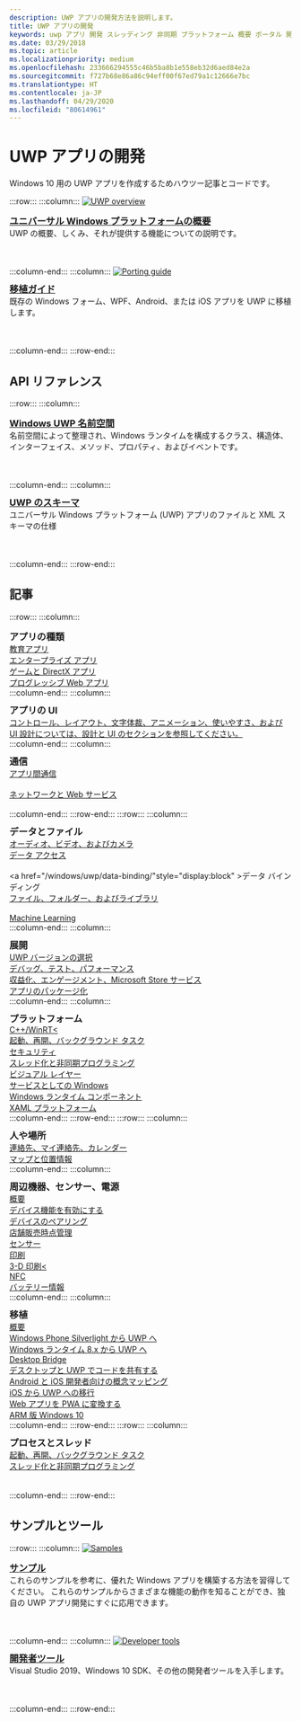 ```yaml
---
description: UWP アプリの開発方法を説明します。
title: UWP アプリの開発
keywords: uwp アプリ 開発 スレッディング 非同期 プラットフォーム 概要 ポータル 開発 開発者
ms.date: 03/29/2018
ms.topic: article
ms.localizationpriority: medium
ms.openlocfilehash: 233666294555c46b5ba8b1e558eb32d6aed84e2a
ms.sourcegitcommit: f727b68e86a86c94eff00f67ed79a1c12666e7bc
ms.translationtype: HT
ms.contentlocale: ja-JP
ms.lasthandoff: 04/29/2020
ms.locfileid: "80614961"
---
```

# <a name="develop-uwp-apps"></a>UWP アプリの開発

Windows 10 用の UWP アプリを作成するためハウツー記事とコードです。

:::row:::
    :::column:::
        <a href="/windows/uwp/get-started/universal-application-platform-guide">
            <img src="https://docs.microsoft.com//media/hubs/windows/win_developer-uwp.svg" alt="UWP overview" />
        </a><br/>
        <h3 style="margin-top: 10px; margin-bottom: 0px"><a href="/windows/uwp/get-started/universal-application-platform-guide">ユニバーサル Windows プラットフォームの概要</a></h3>
        <p style="margin-top: 0px; margin-bottom: 50px">UWP の概要、しくみ、それが提供する機能についての説明です。</p>
    :::column-end:::
    :::column:::
        <a href="/windows/uwp/porting/index">
            <img src="https://docs.microsoft.com/media/illustrations/teams-fast-track.svg" alt="Porting guide" />
        </a><br/>
        <h3 style="margin-top: 10px; margin-bottom: 0px"><a href="/windows/uwp/porting/index">移植ガイド</a></h3>
        <p style="margin-top: 0px; margin-bottom: 50px">既存の Windows フォーム、WPF、Android、または iOS アプリを UWP に移植します。</p>
    :::column-end:::
:::row-end:::

<!-- <ul class="panelContent cardsH" style="margin-left: 1px">
    <li>
        <a href="/windows/uwp/get-started/universal-application-platform-guide" style="display:block">
        <div class="cardSize">
            <div class="cardPadding">
                <div class="card">
                    <div class="cardImageOuter">
                        <div class="cardImage" style="background-color: #f2f2f2">                 
                            <img src="https://docs.microsoft.com//media/hubs/windows/win_developer-uwp.svg" alt=" "/>
                        </div>
                    </div>
                    <div class="cardText">
                        <h3>Overview of the Universal Windows Platform</h3>
                        <p>An explanation of what UWP is, how it works, and the features it provides.</p>
                    </div>
                </div>
            </div>
        </div>
        </a>
    </li>
    <li>
        <a href="/windows/uwp/porting/index" style="display:block">
        <div class="cardSize">
            <div class="cardPadding">
                <div class="card">
                    <div class="cardImageOuter">
                        <div class="cardImage" style="background-color: #f2f2f2">                
                            <img src="https://docs.microsoft.com/media/illustrations/teams-fast-track.svg" alt=" " />
                        </div>
                    </div>                
                    <div class="cardText">
                        <h3>Porting guide</h3>
                        <p>Bring your existing Windows Forms, WPF, Android, or iOS app to UWP. </p>
                    </div>
                </div>
            </div>
        </div>
        </a>
    </li>                 
</ul> -->

## <a name="api-reference"></a>API リファレンス

:::row:::
    :::column:::
        <h3 style="margin-top: 10px; margin-bottom: 0px"><a href="/uwp/api">Windows UWP 名前空間</a></h3>
        <p style="margin-top: 0px; margin-bottom: 50px">名前空間によって整理され、Windows ランタイムを構成するクラス、構造体、インターフェイス、メソッド、プロパティ、およびイベントです。</p>
    :::column-end:::
    :::column:::
        <h3 style="margin-top: 10px; margin-bottom: 0px"><a href="/uwp/schemas/">UWP のスキーマ</a></h3>
        <p style="margin-top: 0px; margin-bottom: 50px">ユニバーサル Windows プラットフォーム (UWP) アプリのファイルと XML スキーマの仕様</p>
    :::column-end:::
:::row-end:::

<!-- <ul class="panelContent cardsH" style="margin-left: 1px">
    <li>
        <a href="/uwp/api" style="display:block">
        <div class="cardSize">
            <div class="cardPadding">
                <div class="card">
                    <div class="cardText">
                        <h3>Windows UWP namespaces</h3>
                        <p>The classes, structures, interfaces, methods, properties, and events that make up the Windows Runtime, organized by namespace.</p>
                    </div>
                </div>
            </div>
        </div>
        </a>
    </li>
    <li>
        <a href="/uwp/schemas/" style="display:block">
        <div class="cardSize">
            <div class="cardPadding">
                <div class="card">
                    <div class="cardText">
                        <h3>Schemas for UWP</h3>
                        <p>File and XML schema specifications for Universal Windows Platform (UWP) apps. </p>
                    </div>
                </div>
            </div>
        </div>
        </a>
    </li>                 
</ul> -->

## <a name="articles"></a>記事

:::row:::
    :::column:::
        <h3 style="margin-top: 10px; margin-bottom: 0px">アプリの種類</h3>
        <a href="/windows/uwp/apps-for-education/">教育アプリ</a><br/>
        <a href="/windows/uwp/enterprise/">エンタープライズ アプリ</a><br/>
        <a href="/windows/uwp/gaming/">ゲームと DirectX アプリ</a><br/>
        <a href="/microsoft-edge/progressive-web-apps">プログレッシブ Web アプリ</a><br/>
    :::column-end:::
    :::column:::
        <h3 style="margin-top: 10px; margin-bottom: 0px">アプリの UI</h3>
        <a href="https://developer.microsoft.com/windows/apps/design">コントロール、レイアウト、文字体裁、アニメーション、使いやすさ、および UI 設計については、設計と UI のセクションを参照してください。</a><br/>
    :::column-end:::
    :::column:::
        <h3 style="margin-top: 10px; margin-bottom: 0px">通信</h3>
        <a style="display:block" href="/windows/uwp/app-to-app/">アプリ間通信</a><br/>
        <a style="display:block" href="/windows/uwp/networking/">ネットワークと Web サービス</a><br/>
    :::column-end:::
:::row-end:::
:::row:::
    :::column:::
        <h3 style="margin-top: 10px; margin-bottom: 0px">データとファイル</h3>
        <a href="/windows/uwp/audio-video-camera/">オーディオ、ビデオ、およびカメラ</a><br/>
        <a href="/windows/uwp/data-access/" style="display:block" >データ アクセス</a><br/>
        <a href="/windows/uwp/data-binding/"style="display:block" >データ バインディング</a><br/>
        <a href="/windows/uwp/files/" style="display:block" >ファイル、フォルダー、およびライブラリ</a><br/>
        <a href="/windows/uwp/machine-learning/">Machine Learning</a><br/>
    :::column-end:::
    :::column:::
        <h3 style="margin-top: 10px; margin-bottom: 0px">展開</h3>
        <a href="/windows/uwp/updates-and-versions/choose-a-uwp-version">UWP バージョンの選択</a><br/>
        <a href="/windows/uwp/debug-test-perf/">デバッグ、テスト、パフォーマンス</a><br/>
        <a href="/windows/uwp/monetize/">収益化、エンゲージメント、Microsoft Store サービス</a><br/>
        <a href="/windows/uwp/packaging/">アプリのパッケージ化</a><br/>
    :::column-end:::
    :::column:::
        <h3 style="margin-top: 10px; margin-bottom: 0px">プラットフォーム</h3>
        <a href="/windows/uwp/cpp-and-winrt-apis/">C++/WinRT<</a><br/>
        <a href="/windows/uwp/launch-resume/">起動、再開、バックグラウンド タスク</a><br/>
        <a href="/windows/uwp/security/">セキュリティ</a><br/>
        <a href="/windows/uwp/threading-async/">スレッド化と非同期プログラミング</a><br/>
        <a href="/windows/uwp/composition/visual-layer">ビジュアル レイヤー</a><br/>
        <a href="/windows/uwp/updates-and-versions/application-development-for-windows-as-a-service">サービスとしての Windows</a><br/>
        <a href="/windows/uwp/winrt-components/">Windows ランタイム コンポーネント</a><br/>
        <a href="/windows/uwp/xaml-platform/">XAML プラットフォーム</a><br/>
    :::column-end:::
:::row-end:::
:::row:::
    :::column:::
        <h3 style="margin-top: 10px; margin-bottom: 0px">人や場所</h3>
        <a href="/windows/uwp/contacts-and-calendar/">連絡先、マイ連絡先、カレンダー</a><br/>
        <a href="/windows/uwp/maps-and-location/">マップと位置情報</a><br/>
    :::column-end:::
    :::column:::
        <h3 style="margin-top: 10px; margin-bottom: 0px">周辺機器、センサー、電源</h3>
        <a href="/windows/uwp/contacts-and-calendar/">概要</a><br/>
        <a href="/windows/uwp/devices-sensors/enable-device-capabilities">デバイス機能を有効にする</a><br/>
        <a href="/windows/uwp/devices-sensors/pair-devices">デバイスのペアリング</a><br/>
        <a href="/windows/uwp/devices-sensors/point-of-service">店舗販売時点管理</a><br/>
        <a href="/windows/uwp/devices-sensors/sensors">センサー</a><br/>
        <a href="/windows/uwp/devices-sensors/printing-and-scanning">印刷</a><br/>
        <a href="/windows/uwp/devices-sensors/3d-printing">3-D 印刷<</a><br/>
        <a href="/windows/uwp/devices-sensors/nfc">NFC</a><br/>
        <a href="/windows/uwp/devices-sensors/get-battery-info">バッテリー情報</a><br/>
    :::column-end:::
    :::column:::
        <h3 style="margin-top: 10px; margin-bottom: 0px">移植</h3>
        <a href="/windows/uwp/porting/">概要</a><br/>
        <a href="/windows/uwp/porting/wpsl-to-uwp-root">Windows Phone Silverlight から UWP へ</a><br/>
        <a href="/windows/uwp/porting/w8x-to-uwp-root">Windows ランタイム 8.x から UWP へ</a><br/>
        <a href="/windows/uwp/porting/desktop-to-uwp-root">Desktop Bridge</a><br/>
        <a href="/windows/uwp/porting/desktop-to-uwp-migrate">デスクトップと UWP でコードを共有する</a><br/>
        <a href="/windows/uwp/porting/android-ios-uwp-map">Android と iOS 開発者向けの概念マッピング</a><br/>
        <a href="/windows/uwp/porting/ios-to-uwp-root">iOS から UWP への移行</a><br/>
        <a href="/microsoft-edge/progressive-web-apps">Web アプリを PWA に変換する</a><br/>
        <a href="/windows/uwp/porting/apps-on-arm">ARM 版 Windows 10</a><br/>
    :::column-end:::
:::row-end:::
:::row:::
    :::column:::
        <h3 style="margin-top: 10px; margin-bottom: 0px">プロセスとスレッド</h3>
        <a href="/windows/uwp/launch-resume/">起動、再開、バックグラウンド タスク</a><br/>
        <a href="/windows/uwp/threading-async/">スレッド化と非同期プログラミング</a><br/><br/><br/>
    :::column-end:::
:::row-end:::


 ## <a name="samples-and-tools"></a>サンプルとツール

 :::row:::
    :::column:::
        <a href="https://developer.microsoft.com/windows/samples">
            <img src="https://docs.microsoft.com/media/illustrations/sql-database-develop.svg" alt="Samples" />
        </a><br/>
        <h3 style="margin-top: 10px; margin-bottom: 0px"><a href="https://developer.microsoft.com/windows/samples">サンプル</a></h3>
        <p style="margin-top: 0px; margin-bottom: 50px">これらのサンプルを参考に、優れた Windows アプリを構築する方法を習得してください。 これらのサンプルからさまざまな機能の動作を知ることができ、独自の UWP アプリ開発にすぐに応用できます。</p>
    :::column-end:::
    :::column:::
        <a href="https://developer.microsoft.com/windows/downloads">
            <img src="https://docs.microsoft.com/media/illustrations/sql-get-started-download.svg" alt="Developer tools" />
        </a><br/>
        <h3 style="margin-top: 10px; margin-bottom: 0px"><a href="https://developer.microsoft.com/windows/downloads">開発者ツール</a></h3>
        <p style="margin-top: 0px; margin-bottom: 50px">Visual Studio 2019、Windows 10 SDK、その他の開発者ツールを入手します。</p>
    :::column-end:::
:::row-end:::
